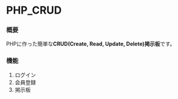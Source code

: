 # PHP_CRUD

### 概要
 PHPに作った簡単な**CRUD(Create, Read, Update, Delete)掲示板**です。
 
### 機能
1. ログイン
2. 会員登録
3. 掲示板


